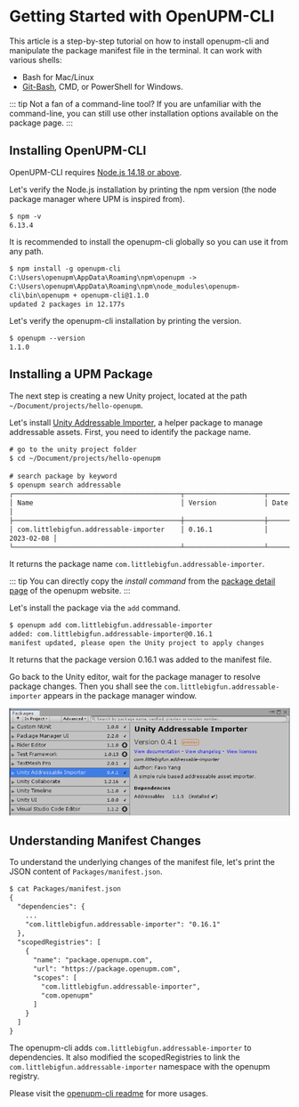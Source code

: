 ---
---
# Getting Started with OpenUPM-CLI

This article is a step-by-step tutorial on how to install openupm-cli and manipulate the package manifest file in the terminal. It can work with various shells:

- Bash for Mac/Linux
- [Git-Bash](https://gitforwindows.org/), CMD, or PowerShell for Windows.

::: tip Not a fan of a command-line tool?
If you are unfamiliar with the command-line, you can still use other installation options available on the package page.
:::

## Installing OpenUPM-CLI

OpenUPM-CLI requires [Node.js 14.18 or above](https://nodejs.org/en/download/).

Let's verify the Node.js installation by printing the npm version (the node package manager where UPM is inspired from).

```
$ npm -v
6.13.4
```

It is recommended to install the openupm-cli globally so you can use it from any path.

```
$ npm install -g openupm-cli
C:\Users\openupm\AppData\Roaming\npm\openupm -> C:\Users\openupm\AppData\Roaming\npm\node_modules\openupm-cli\bin\openupm + openupm-cli@1.1.0
updated 2 packages in 12.177s
```

Let's verify the openupm-cli installation by printing the version.

```
$ openupm --version
1.1.0
```

## Installing a UPM Package

The next step is creating a new Unity project, located at the path `~/Document/projects/hello-openupm`.

Let's install [Unity Addressable Importer](https://github.com/favoyang/unity-addressable-importer), a helper package to manage addressable assets. First, you need to identify the package name.

```
# go to the unity project folder
$ cd ~/Document/projects/hello-openupm

# search package by keyword
$ openupm search addressable
┌──────────────────────────────────────────┬────────────────────┬────────────┐
│ Name                                     │ Version            │ Date       │
├──────────────────────────────────────────┼────────────────────┼────────────┤
│ com.littlebigfun.addressable-importer    │ 0.16.1             │ 2023-02-08 │
└──────────────────────────────────────────┴────────────────────┴────────────┘
```

It returns the package name `com.littlebigfun.addressable-importer`.

::: tip
You can directly copy the *install command* from the [package detail page](/packages/com.littlebigfun.addressable-importer) of the openupm website.
:::

Let's install the package via the `add` command.

```
$ openupm add com.littlebigfun.addressable-importer
added: com.littlebigfun.addressable-importer@0.16.1
manifest updated, please open the Unity project to apply changes
```

It returns that the package version 0.16.1 was added to the manifest file.

Go back to the Unity editor, wait for the package manager to resolve package changes. Then you shall see the `com.littlebigfun.addressable-importer` appears in the package manager window.

![Install package](./images/getting-started-install-package.png)

## Understanding Manifest Changes

To understand the underlying changes of the manifest file, let's print the JSON content of `Packages/manifest.json`.

```
$ cat Packages/manifest.json
{
  "dependencies": {
    ...
    "com.littlebigfun.addressable-importer": "0.16.1"
  },
  "scopedRegistries": [
    {
      "name": "package.openupm.com",
      "url": "https://package.openupm.com",
      "scopes": [
        "com.littlebigfun.addressable-importer",
        "com.openupm"
      ]
    }
  ]
}
```

The openupm-cli adds `com.littlebigfun.addressable-importer` to dependencies. It also modified the scopedRegistries to link the `com.littlebigfun.addressable-importer` namespace with the openupm registry.

Please visit the [openupm-cli readme](https://github.com/openupm/openupm-cli#openupm-cli) for more usages.
